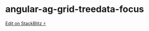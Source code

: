 # angular-ag-grid-treedata-focus

[Edit on StackBlitz ⚡️](https://stackblitz.com/edit/angular-ag-grid-treedata-focus)